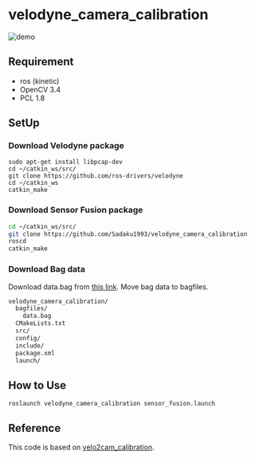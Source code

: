 # velodyne_camera_calibration

![demo](https://github.com/Sadaku1993/velodyne_camera_calibration/blob/master/projection.gif)

## Requirement
- ros (kinetic)
- OpenCV 3.4
- PCL 1.8

## SetUp

### Download Velodyne package

```shell
sudo apt-get install libpcap-dev
cd ~/catkin_ws/src/
git clone https://github.com/ros-drivers/velodyne
cd ~/catkin_ws
catkin_make
```

### Download Sensor Fusion package
```bash
cd ~/catkin_ws/src/
git clone https://github.com/Sadaku1993/velodyne_camera_calibration
roscd
catkin_make
```

### Download Bag data
Download data.bag from [this link](https://drive.google.com/file/d/1aP3foMD4WPVQz0ZLOP1HcivBn1AOtJz4/view?usp=sharing). Move bag data to bagfiles.

```bash
velodyne_camera_calibration/
  bagfiles/
    data.bag
  CMakeLists.txt
  src/
  config/
  include/
  package.xml
  launch/
```

## How to Use

```
roslaunch velodyne_camera_calibration sensor_fusion.launch
```


## Reference
This code is based on [velo2cam_calibration](http://wiki.ros.org/velo2cam_calibration).
